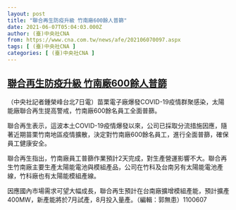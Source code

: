 ```yaml
---
layout: post
title: "聯合再生防疫升級 竹南廠600餘人普篩"
date: 2021-06-07T05:04:03.000Z
author: (臺)中央社CNA
from: https://www.cna.com.tw/news/afe/202106070097.aspx
tags: [ (臺)中央社CNA ]
categories: [ (臺)中央社CNA ]
---
```

<!--1623042243000-->
[聯合再生防疫升級 竹南廠600餘人普篩](https://www.cna.com.tw/news/afe/202106070097.aspx)
------

<div>
<div></div><div class="paragraph"><p>（中央社記者鍾榮峰台北7日電）苗栗電子廠爆發COVID-19疫情群聚感染，太陽能廠聯合再生提高警戒，竹南廠600餘名員工全面普篩。</p><p>聯合再生表示，這波本土COVID-19疫情爆發以來，公司已採取分流措施因應，隨著近期苗栗竹南地區疫情擴散，決定對竹南廠600餘名員工，進行全面普篩，確保員工健康安全。</p><p>聯合再生指出，竹南廠員工普篩作業預計2天完成，對生產營運影響不大。聯合再生竹南廠主要生產太陽能電池與模組產品，公司在竹科及台南另有太陽能電池產線，竹科廠也有太陽能模組產線。</p><p>因應國內市場需求可望大幅成長，聯合再生預計在台南廠擴增模組產能，預計擴產400MW，新產能將於7月試產，8月投入量產。（編輯：郭無患）1100607</p></div>
</div>
